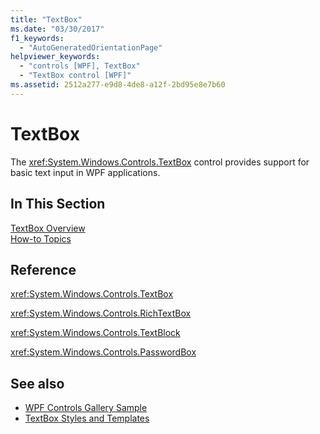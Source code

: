 ```yaml
---
title: "TextBox"
ms.date: "03/30/2017"
f1_keywords: 
  - "AutoGeneratedOrientationPage"
helpviewer_keywords: 
  - "controls [WPF], TextBox"
  - "TextBox control [WPF]"
ms.assetid: 2512a277-e9d8-4de8-a12f-2bd95e8e7b60
---
```

# TextBox
The <xref:System.Windows.Controls.TextBox> control provides support for basic text input in WPF applications.  
  
## In This Section  
 [TextBox Overview](textbox-overview.md)  
 [How-to Topics](textbox-how-to-topics.md)  
  
## Reference  
 <xref:System.Windows.Controls.TextBox>  
  
 <xref:System.Windows.Controls.RichTextBox>  
  
 <xref:System.Windows.Controls.TextBlock>  
  
 <xref:System.Windows.Controls.PasswordBox>  
  
## See also

- [WPF Controls Gallery Sample](https://github.com/Microsoft/WPF-Samples/tree/master/Getting%20Started/ControlsAndLayout)
- [TextBox Styles and Templates](textbox-styles-and-templates.md)
